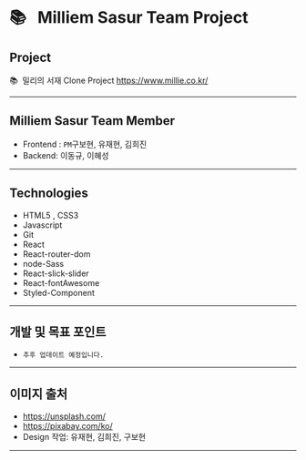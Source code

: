 # 📚 &nbsp; Milliem Sasur Team Project
## Project
📚&nbsp;&nbsp;밀리의 서재 Clone Project https://www.millie.co.kr/<br/>
***
## Milliem Sasur Team Member
* Frontend : `PM`구보현, 유재현, 김희진
* Backend:  이동규, 이혜성
***
## Technologies
* HTML5 , CSS3
* Javascript
* Git
* React
* React-router-dom
* node-Sass
* React-slick-slider
* React-fontAwesome
* Styled-Component
***
## 개발 및 목표 포인트
- `추후 업데이트 예정입니다.`
***
## 이미지 출처
* https://unsplash.com/
* https://pixabay.com/ko/
* Design 작업: 유재현, 김희진, 구보현
***